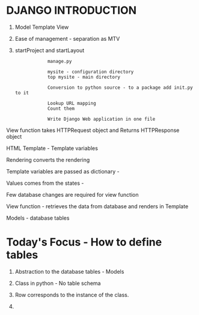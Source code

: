 # DJANGO INTRODUCTION

1. Model Template View

2. Ease of management - separation as MTV

3. startProject and startLayout

                   manage.py

                   mysite - configuration directory
                   top mysite - main directory

                   Conversion to python source - to a package add init.py to it

                   Lookup URL mapping
                   Count them

                   Write Django Web application in one file


View function takes HTTPRequest object
and Returns HTTPResponse object


HTML Template - Template variables

Rendering converts the rendering

Template variables are passed as dictionary -

Values comes from the states -

Few database changes are required for view function

View function - retrieves the data from database and renders in Template

Models - database tables

# Today's Focus - How to define tables

1. Abstraction to the database tables - Models

2. Class in python - No table schema

3. Row corresponds to the instance of the class.

4. 
